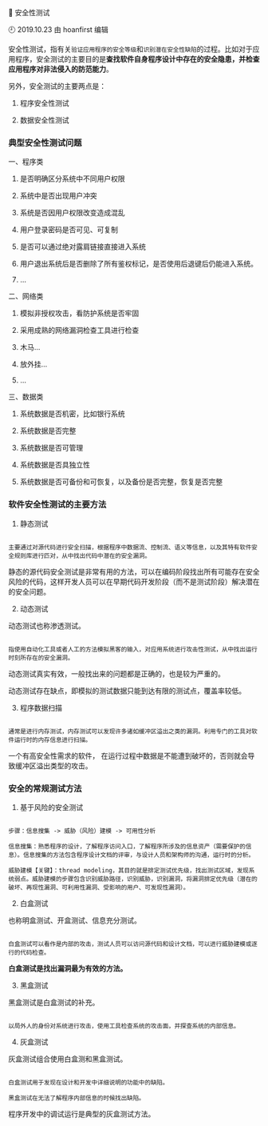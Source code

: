 🐾 安全性测试

🕘 2019.10.23 由 hoanfirst 编辑

安全性测试，指有关`验证应用程序的安全等级`和`识别潜在安全性缺陷`的过程。比如对于应用程序，安全测试的主要目的是**查找软件自身程序设计中存在的安全隐患，并检查应用程序对非法侵入的防范能力**。

另外，安全测试的主要两点是：

1. 程序安全性测试

2. 数据安全性测试


### 典型安全性测试问题

一、程序类

1. 是否明确区分系统中不同用户权限

2. 系统中是否出现用户冲突

3. 系统是否因用户权限改变造成混乱

4. 用户登录密码是否可见、可复制

5. 是否可以通过绝对露肩链接直接进入系统

6. 用户退出系统后是否删除了所有鉴权标记，是否使用后退键后仍能进入系统。

7. ...

二、网络类

1. 模拟非授权攻击，看防护系统是否牢固

2. 采用成熟的网络漏洞检查工具进行检查

3. 木马...

4. 放外挂...

5. ...

三、数据类

1. 系统数据是否机密，比如银行系统

2. 系统数据是否完整

3. 系统数据是否可管理

4. 系统数据是否具独立性

5. 系统数据是否可备份和可恢复，以及备份是否完整，恢复是否完整


### 软件安全性测试的主要方法

1. 静态测试

```

主要通过对源代码进行安全扫描，根据程序中数据流、控制流、语义等信息，以及其特有软件安全规则库进行匹对，从中找出代码中潜在的安全漏洞。

```

静态的源代码安全测试是非常有用的方法，可以在编码阶段找出所有可能存在安全风险的代码，这样开发人员可以在早期代码开发阶段（而不是测试阶段）解决潜在的安全问题。

2. 动态测试

动态测试也称渗透测试。

```

指使用自动化工具或者人工的方法模拟黑客的输入，对应用系统进行攻击性测试，从中找出运行时刻所存在的安全漏洞。

```

动态测试真实有效，一般找出来的问题都是正确的，也是较为严重的。

动态测试存在缺点，即模拟的测试数据只能到达有限的测试点，覆盖率较低。

3. 程序数据扫描

```

通常是进行内存测试，内存测试可以发现许多诸如缓冲区溢出之类的漏洞。利用专门的工具对软件运行时的内存信息进行扫描。

```

一个有高安全性需求的软件， 在运行过程中数据是不能遭到破坏的，否则就会导致缓冲区溢出类型的攻击。


### 安全的常规测试方法

1. 基于风险的安全测试

```

步骤：信息搜集 -> 威胁（风险）建模 -> 可用性分析

信息搜集：熟悉程序的设计，了解程序访问入口，了解程序所涉及的信息资产（需要保护的信息）。信息搜集的方法包含程序设计文档的评审，与设计人员和架构师的沟通，运行时的分析。

威胁建模【关键】：thread modeling，其目的就是排定测试优先级，找出测试区域，发现系统弱点。威胁建模的步骤包含识别威胁路径，识别威胁，识别漏洞，将漏洞排定优先级（潜在的破坏、再现性漏洞、可利用性漏洞、受影响的用户、可发现性漏洞）。

```

2. 白盒测试

也称明盒测试、开盒测试、信息充分测试。

```

白盒测试可以看作是内部的攻击，测试人员可以访问源代码和设计文档，可以进行威胁建模或逐行的代码检查。

```

**白盒测试是找出漏洞最为有效的方法。**

3. 黑盒测试

黑盒测试是白盒测试的补充。

```

以局外人的身份对系统进行攻击，使用工具检查系统的攻击面，并探查系统的内部信息。

```


4. 灰盒测试

灰盒测试组合使用白盒测和黑盒测试。

```

白盒测试用于发现在设计和开发中详细说明的功能中的缺陷。

黑盒测试在无法了解程序内部信息的时候找出缺陷。

```

程序开发中的调试运行是典型的灰盒测试方法。
